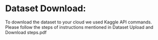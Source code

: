 

# Dataset Download:
To download the dataset to your cloud we used Kaggle API commands.
Please follow the steps of instructions mentioned in Dataset Upload and Download steps.pdf
